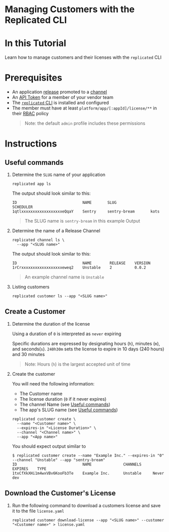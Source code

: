 # Managing Customers with the Replicated CLI

# In this Tutorial
Learn how to manage customers and their licenses with the `replicated` CLI

# Prerequisites
* An application [release](todo) promoted to a [channel](todo)
* An [API Token](/vendor/guides/vendor-portal/team/api-tokens.md) for a member of your vendor team
* The [`replicated` CLI](todo) is installed and configured
* The member must have at least `platform/app/[:appId]/license/**` in their [RBAC](/vendor/guides/vendor-portal/team/rbac.md) policy
    > Note: the default `admin` profile includes these permissions

# Instructions

## Useful commands

1. Determine the `SLUG` name of your application

    ```shell
    replicated app ls
    ```

    The output should look similar to this:

    ```
    ID                             NAME       SLUG               SCHEDULER
    1qtlxxxxxxxxxxxxxxxxxxeQqaY    Sentry     sentry-bream       kots
    ```

    > The SLUG name is `sentry-bream` in this example Output

1. Determine the name of a Release Channel

    ```shell
    replicated channel ls \
      --app "<SLUG name>"
    ```

    The output should look similar to this:

    ```
    ID                             NAME        RELEASE    VERSION
    1rCrxxxxxxxxxxxxxxxxxxeweq2    Unstable    2          0.0.2
    ```

    > An example channel name is `Unstable`

1. Listing customers

    ```shell
    replicated customer ls --app "<SLUG name>"
    ```

## Create a Customer

1. Determine the duration of the license

    Using a duration of `0` is interpreted as `never` expiring

    Specific durations are expressed by designating hours (`h`), minutes (`m`), and seconds(`s`). `240h30m` sets the license to expire in 10 days (240 hours) and 30 minutes

    > Note: Hours (`h`) is the largest accepted unit of time

1. Create the customer

    You will need the following information:

    * The Customer name
    * The license duration (`0` if it never expires)
    * The channel Name (see [Useful commands](##markdown-header-useful-commands))
    * The app's SLUG name (see [Useful commands](##markdown-header-useful-commands))

    ```shell
    replicated customer create \
      --name "<Customer name>" \
      --expires-in "<License Duration>" \
      --channel "<Channel name>" \
      --app "<App name>"
    ```

    You should expect output similar to

    ```console
    $ replicated customer create --name "Example Inc." --expires-in "0"  --channel "Unstable" --app "sentry-bream"
    ID                             NAME              CHANNELS     EXPIRES    TYPE
    1txCfXkXHi1m4wxVBv6KooFb3Te    Example Inc.      Unstable     Never      dev
    ```

## Download the Customer's License

1. Run the following command to download a customers license and save it to the file `license.yaml`

    ```shell
    replicated customer download-license --app "<SLUG name>" --customer "<Customer name>" > license.yaml
    ```
